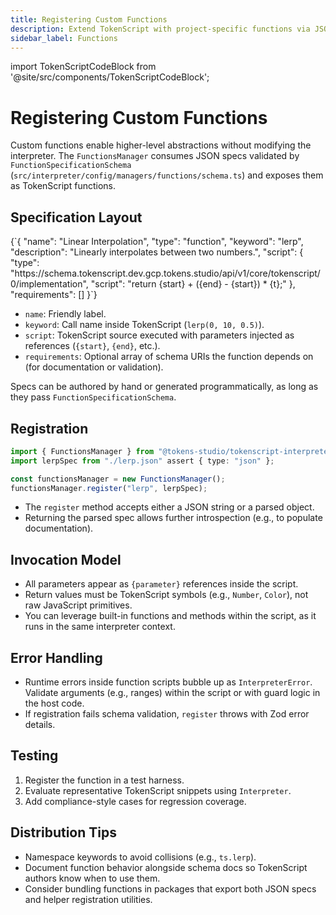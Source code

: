 ```yaml
---
title: Registering Custom Functions
description: Extend TokenScript with project-specific functions via JSON specifications.
sidebar_label: Functions
---
```


import TokenScriptCodeBlock from '@site/src/components/TokenScriptCodeBlock';

# Registering Custom Functions

Custom functions enable higher-level abstractions without modifying the interpreter. The `FunctionsManager` consumes JSON specs validated by `FunctionSpecificationSchema` (`src/interpreter/config/managers/functions/schema.ts`) and exposes them as TokenScript functions.

## Specification Layout

<TokenScriptCodeBlock mode="json" showResult={false}>
{`{
  "name": "Linear Interpolation",
  "type": "function",
  "keyword": "lerp",
  "description": "Linearly interpolates between two numbers.",
  "script": {
    "type": "https://schema.tokenscript.dev.gcp.tokens.studio/api/v1/core/tokenscript/0/implementation",
    "script": "return {start} + ({end} - {start}) * {t};"
  },
  "requirements": []
}`}
</TokenScriptCodeBlock>

- `name`: Friendly label.
- `keyword`: Call name inside TokenScript (`lerp(0, 10, 0.5)`).
- `script`: TokenScript source executed with parameters injected as references (`{start}`, `{end}`, etc.).
- `requirements`: Optional array of schema URIs the function depends on (for documentation or validation).

Specs can be authored by hand or generated programmatically, as long as they pass `FunctionSpecificationSchema`.

## Registration

```ts
import { FunctionsManager } from "@tokens-studio/tokenscript-interpreter";
import lerpSpec from "./lerp.json" assert { type: "json" };

const functionsManager = new FunctionsManager();
functionsManager.register("lerp", lerpSpec);
```

- The `register` method accepts either a JSON string or a parsed object.
- Returning the parsed spec allows further introspection (e.g., to populate documentation).

## Invocation Model

- All parameters appear as `{parameter}` references inside the script.
- Return values must be TokenScript symbols (e.g., `Number`, `Color`), not raw JavaScript primitives.
- You can leverage built-in functions and methods within the script, as it runs in the same interpreter context.

## Error Handling

- Runtime errors inside function scripts bubble up as `InterpreterError`. Validate arguments (e.g., ranges) within the script or with guard logic in the host code.
- If registration fails schema validation, `register` throws with Zod error details.

## Testing

1. Register the function in a test harness.
2. Evaluate representative TokenScript snippets using `Interpreter`.
3. Add compliance-style cases for regression coverage.

## Distribution Tips

- Namespace keywords to avoid collisions (e.g., `ts.lerp`).
- Document function behavior alongside schema docs so TokenScript authors know when to use them.
- Consider bundling functions in packages that export both JSON specs and helper registration utilities.
